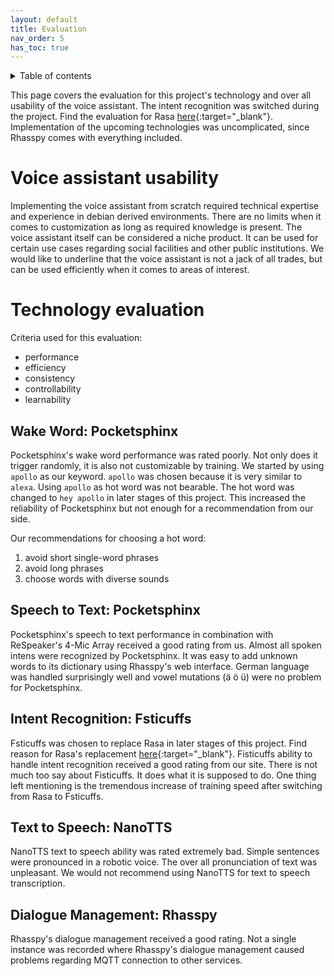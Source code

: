 ```yaml
---
layout: default
title: Evaluation
nav_order: 5
has_toc: true
---
```

<details closed markdown="block">
  <summary>
    Table of contents
  </summary>
  {: .text-delta }
1. TOC
{:toc}
</details>

This page covers the evaluation for this project's technology and over all usability of the voice assistant. The intent recognition was switched during the project. Find the evaluation for Rasa [here](../legacy-content/legacy-rasa-implementation.html){:target="_blank"}. Implementation of the upcoming technologies was uncomplicated, since Rhasspy comes with everything included.

# Voice assistant usability

Implementing the voice assistant from scratch required technical expertise and experience in debian derived environments. There are no limits when it comes to customization as long as required knowledge is present. The voice assistant itself can be considered a niche product. It can be used for certain use cases regarding social facilities and other public institutions. We would like to underline that the voice assistant is not a jack of all trades, but can be used efficiently when it comes to areas of interest.

# Technology evaluation


Criteria used for this evaluation:

- performance
- efficiency 
- consistency
- controllability 
- learnability

## Wake Word: Pocketsphinx

Pocketsphinx's wake word performance was rated poorly. Not only does it trigger randomly, it is also not customizable by training. We started by using ```apollo``` as our keyword. ```apollo``` was chosen because it is very similar to ```alexa```. Using ```apollo``` as hot word was not bearable. The hot word was changed to ```hey apollo``` in later stages of this project. This increased the reliability of Pocketsphinx but not enough for a recommendation from our side.

Our recommendations for choosing a hot word:

1. avoid short single-word phrases
2. avoid long phrases
3. choose words with diverse sounds

## Speech to Text: Pocketsphinx

Pocketsphinx's speech to text performance in combination with ReSpeaker's 4-Mic Array received a good rating from us. Almost all spoken intens were recognized by Pocketsphinx. It was easy to add unknown words to its dictionary using Rhasspy's web interface. German language was handled surprisingly well and vowel mutations (ä ö ü) were no problem for Pocketsphinx.

## Intent Recognition: Fsticuffs

Fsticuffs was chosen to replace Rasa in later stages of this project. Find reason for Rasa's replacement [here](/legacy-content/legacy-rasa-implementation.html#issues){:target="_blank"}. Fisticuffs ability to handle intent recognition received a good rating from our site. There is not much too say about Fisticuffs. It does what it is supposed to do. One thing left mentioning is the tremendous increase of training speed after switching from Rasa to Fsticuffs.  

## Text to Speech: NanoTTS

NanoTTS text to speech ability was rated extremely bad. Simple sentences were pronounced in a robotic voice. The over all pronunciation of text was unpleasant. We would not recommend using NanoTTS for text to speech transcription.

## Dialogue Management: Rhasspy

Rhasspy's dialogue management received a good rating. Not a single instance was recorded where Rhasspy's dialogue management caused problems regarding MQTT connection to other services.

